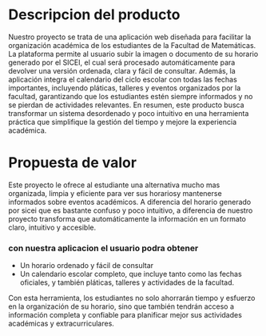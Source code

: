 # Descripcion del producto
Nuestro proyecto se trata de una aplicación web diseñada para facilitar la organización académica de los estudiantes de la Facultad de Matemáticas. La plataforma permite al usuario subir la imagen o documento de su horario generado por el SICEI, el cual será procesado automáticamente para devolver una versión ordenada, clara y fácil de consultar.
Además, la aplicación integra el calendario del ciclo escolar con todas las fechas importantes, incluyendo pláticas, talleres y eventos organizados por la facultad, garantizando que los estudiantes estén siempre informados y no se pierdan de actividades relevantes.
En resumen, este producto busca transformar un sistema desordenado y poco intuitivo en una herramienta práctica que simplifique la gestión del tiempo y mejore la experiencia académica.

# Propuesta de valor
Este proyecto le ofrece al estudiante una alternativa mucho mas organizada, limpia y eficiente para ver sus horariosy mantenerse informados sobre eventos académicos.
A diferencia del horario generado por sicei que es bastante confuso y poco intuitivo, a diferencia de nuestro proyecto transforma que automáticamente la información en un formato claro, intuitivo y accesible.

### con nuestra aplicacion el usuario podra obtener
* Un horario ordenado y fácil de consultar
* Un calendario escolar completo, que incluye tanto como las fechas oficiales, y  también pláticas, talleres y actividades de la facultad.

Con esta herramienta, los estudiantes no solo ahorrarán tiempo y esfuerzo en la organización de su horario, sino que también tendrán acceso a información completa y confiable para planificar mejor sus actividades académicas y extracurriculares.
